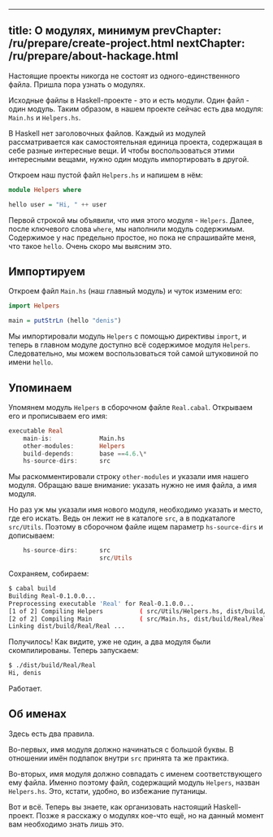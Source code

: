 ----
title: О модулях, минимум
prevChapter: /ru/prepare/create-project.html
nextChapter: /ru/prepare/about-hackage.html
----

Настоящие проекты никогда не состоят из одного-единственного файла. Пришла пора узнать о модулях.

Исходные файлы в Haskell-проекте - это и есть модули. Один файл - один модуль. Таким образом, в нашем проекте сейчас есть два модуля: `Main.hs` и `Helpers.hs`.

В Haskell нет заголовочных файлов. Каждый из модулей рассматривается как самостоятельная единица проекта, содержащая в себе разные интересные вещи. И чтобы воспользоваться этими интересными вещами, нужно один модуль импортировать в другой.

Откроем наш пустой файл `Helpers.hs` и напишем в нём:
```haskell
module Helpers where

hello user = "Hi, " ++ user
```
Первой строкой мы объявили, что имя этого модуля - `Helpers`. Далее, после ключевого слова `where`, мы наполнили модуль содержимым. Содержимое у нас предельно простое, но пока не спрашивайте меня, что такое `hello`. Очень скоро мы выясним это.

## Импортируем

Откроем файл `Main.hs` (наш главный модуль) и чуток изменим его:
```haskell
import Helpers

main = putStrLn (hello "denis")
```
Мы импортировали модуль `Helpers` с помощью директивы `import`, и теперь в главном модуле доступно всё содержимое модуля `Helpers`. Следовательно, мы можем воспользоваться той самой штуковиной по имени `hello`.

## Упоминаем

Упомянем модуль `Helpers` в сборочном файле `Real.cabal`. Открываем его и прописываем его имя:

```haskell
executable Real
    main-is:             Main.hs             
    other-modules:       Helpers
    build-depends:       base ==4.6.\*
    hs-source-dirs:      src
```

Мы раскомментировали строку `other-modules` и указали имя нашего модуля. Обращаю ваше внимание: указать нужно не имя файла, а имя модуля.

Но раз уж мы указали имя нового модуля, необходимо указать и место, где его искать. Ведь он лежит не в каталоге `src`, а в подкаталоге `src/Utils`. Поэтому в сборочном файле ищем параметр `hs-source-dirs` и дописываем:
```haskell
    hs-source-dirs:      src
                         src/Utils
```
Сохраняем, собираем:
```bash
$ cabal build
Building Real-0.1.0.0...
Preprocessing executable 'Real' for Real-0.1.0.0...
[1 of 2] Compiling Helpers          ( src/Utils/Helpers.hs, dist/build/Real/Real-tmp/Helpers.o )
[2 of 2] Compiling Main             ( src/Main.hs, dist/build/Real/Real-tmp/Main.o )
Linking dist/build/Real/Real ...
```
Получилось! Как видите, уже не один, а два модуля были скомпилированы. Теперь запускаем:
```bash
$ ./dist/build/Real/Real
Hi, denis
```
Работает.

## Об именах

Здесь есть два правила.

Во-первых, имя модуля должно начинаться с большой буквы. В отношении имён подпапок внутри `src` принята та же практика.

Во-вторых, имя модуля должно совпадать с именем соответствующего ему файла. Именно поэтому файл, содержащий модуль `Helpers`, назван `Helpers.hs`. Это, кстати, удобно, во избежание путаницы.

Вот и всё. Теперь вы знаете, как организовать настоящий Haskell-проект. Позже я расскажу о модулях кое-что ещё, но на данный момент вам необходимо знать лишь это.
